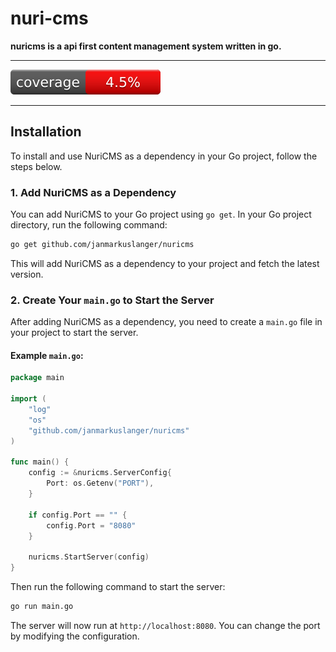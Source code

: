# nuri-cms

**nuricms is a api first content management system written in go.**

---

![Coverage Badge](coverage_badge.svg)

---

## Installation

To install and use NuriCMS as a dependency in your Go project, follow the steps below.

### 1. Add NuriCMS as a Dependency

You can add NuriCMS to your Go project using `go get`. In your Go project directory, run the following command:

```bash
go get github.com/janmarkuslanger/nuricms
```

This will add NuriCMS as a dependency to your project and fetch the latest version.

### 2. Create Your `main.go` to Start the Server

After adding NuriCMS as a dependency, you need to create a `main.go` file in your project to start the server.

#### Example `main.go`:

```go
package main

import (
	"log"
	"os"
	"github.com/janmarkuslanger/nuricms"
)

func main() {
	config := &nuricms.ServerConfig{
		Port: os.Getenv("PORT"),
	}

	if config.Port == "" {
		config.Port = "8080"
	}

	nuricms.StartServer(config)
}
```

Then run the following command to start the server:

```bash
go run main.go
```

The server will now run at `http://localhost:8080`. You can change the port by modifying the configuration.
